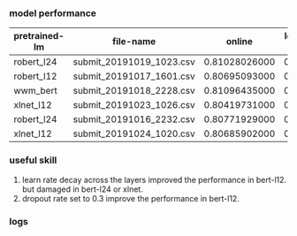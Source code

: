 ### model performance
pretrained-lm | file-name | online |local cv 5 fold | preprocess | best_stack
---|---|---|---|---|---
robert_l24 | submit_20191019_1023.csv | 0.81028026000 | 0.804879 |fixed | Y
|robert_l12 | submit_20191017_1601.csv | 0.80695093000 | 0.806693 | fixed |
wwm_bert  |  submit_20191018_2228.csv | 0.81096435000 | 0.810670 | fixed  |  Y
xlnet_l12 |  submit_20191023_1026.csv | 0.80419731000 | 0.808558 | dynamic | Y
robert_l24 | submit_20191016_2232.csv | 0.80771929000 | 0.807993 | dynamic|
xlnet_l12 |  submit_20191024_1020.csv | 0.80685902000 | 0.809733 | fixed |

### useful skill
1. learn rate decay across the layers improved the performance in bert-l12. but damaged in bert-l24 or xlnet.
2. dropout rate set to 0.3 improve the performance in bert-l12.


### logs
